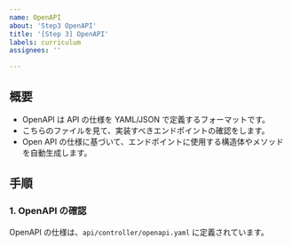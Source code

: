 ```yaml
---
name: OpenAPI
about: 'Step3 OpenAPI'
title: '[Step 3] OpenAPI'
labels: curriculum
assignees: ''

---
```


## 概要

- OpenAPI は API の仕様を YAML/JSON で定義するフォーマットです。
- こちらのファイルを見て、実装すべきエンドポイントの確認をします。
- Open API の仕様に基づいて、エンドポイントに使用する構造体やメソッドを自動生成します。

## 手順

### 1. OpenAPI の確認

OpenAPI の仕様は、`api/controller/openapi.yaml` に定義されています。

